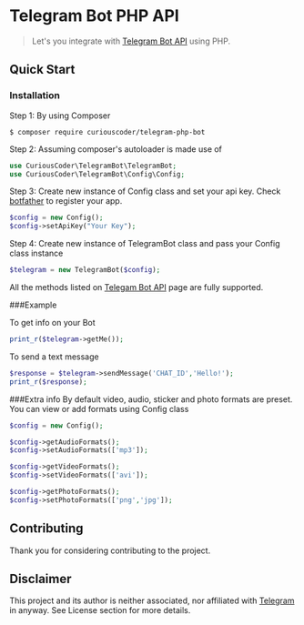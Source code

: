 Telegram Bot PHP API
=====================
> Let's you integrate with [Telegram Bot API](https://core.telegram.org/bots) using PHP.

## Quick Start

### Installation

Step 1: By using Composer

```cli
$ composer require curiouscoder/telegram-php-bot
```

Step 2: Assuming composer's autoloader is made use of

```php
use CuriousCoder\TelegramBot\TelegramBot;
use CuriousCoder\TelegramBot\Config\Config;
```

Step 3: Create new instance of Config class and set your api key. Check [botfather](https://core.telegram.org/bots#botfather) to register your app.

```php
$config = new Config();
$config->setApiKey("Your Key");
```

Step 4: Create new instance of TelegramBot class and pass your Config class instance

```php
$telegram = new TelegramBot($config);
```

All the methods listed on [Telegam Bot API](https://core.telegram.org/bots/api) page are fully supported.

###Example

To get info on your Bot

```php
print_r($telegram->getMe());
```

To send a text message

```php
$response = $telegram->sendMessage('CHAT_ID','Hello!');
print_r($response);
```
###Extra info
By default video, audio, sticker and photo formats are preset. You can view or add formats using Config class

```php
$config = new Config();

$config->getAudioFormats();
$config->setAudioFormats(['mp3']);

$config->getVideoFormats();
$config->setVideoFormats(['avi']);

$config->getPhotoFormats();
$config->setPhotoFormats(['png','jpg']);

```

## Contributing

Thank you for considering contributing to the project.

## Disclaimer

This project and its author is neither associated, nor affiliated with [Telegram](https://telegram.org/) in anyway.
See License section for more details.

